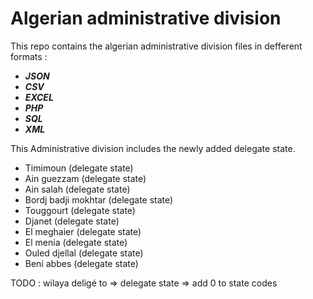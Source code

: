# Algerian administrative division
 
 This repo contains the algerian administrative division files in defferent formats :

 - ***JSON***
 - ***CSV***
 - ***EXCEL***
 - ***PHP***
 - ***SQL***
 - ***XML***

 This Administrative division includes the newly added delegate state.
 - Timimoun (delegate state)
 - Ain guezzam (delegate state)
 - Ain salah (delegate state)
 - Bordj badji mokhtar (delegate state)
 - Touggourt (delegate state)
 - Djanet (delegate state)
 - El meghaier (delegate state)
 - El menia (delegate state)
 - Ouled djellal (delegate state)
 - Beni abbes (delegate state)


TODO : wilaya deligé to => delegate state => add 0 to state codes 